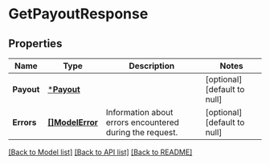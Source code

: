 # GetPayoutResponse

## Properties

 Name       | Type                         | Description                                              | Notes                        
------------|------------------------------|----------------------------------------------------------|------------------------------
 **Payout** | [***Payout**](Payout.md)     |                                                          | [optional] [default to null] 
 **Errors** | [**[]ModelError**](Error.md) | Information about errors encountered during the request. | [optional] [default to null] 

[[Back to Model list]](../README.md#documentation-for-models) [[Back to API list]](../README.md#documentation-for-api-endpoints) [[Back to README]](../README.md)

